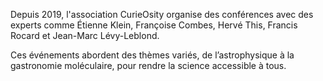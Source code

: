Depuis 2019, l'association CurieOsity organise des conférences
avec des experts comme Étienne Klein, Françoise Combes, Hervé This,
Francis Rocard et Jean-Marc Lévy-Leblond.

Ces événements abordent des thèmes variés,
de l’astrophysique à la gastronomie moléculaire,
pour rendre la science accessible à tous.

